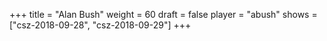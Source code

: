 +++
title = "Alan Bush"
weight = 60
draft = false
player = "abush"
shows = ["csz-2018-09-28", "csz-2018-09-29"]
+++
